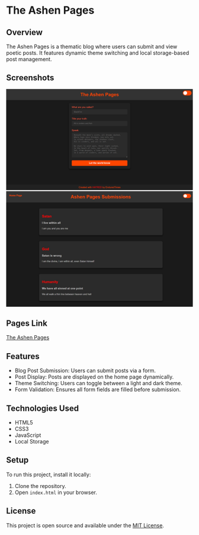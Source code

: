 # The Ashen Pages

## Overview
The Ashen Pages is a thematic blog where users can submit and view poetic posts. It features dynamic theme switching and local storage-based post management.

## Screenshots
![Home Page](assets/images/AshenHome.png)
![Blog Submission](assets/images/AshenBlog.jpg)

## Pages Link
[The Ashen Pages](https://enduringtimes.github.io/Ashen-Pages/)

## Features
- Blog Post Submission: Users can submit posts via a form.
- Post Display: Posts are displayed on the home page dynamically.
- Theme Switching: Users can toggle between a light and dark theme.
- Form Validation: Ensures all form fields are filled before submission.

## Technologies Used
- HTML5
- CSS3
- JavaScript
- Local Storage

## Setup
To run this project, install it locally:
1. Clone the repository.
2. Open `index.html` in your browser.

## License
This project is open source and available under the [MIT License](LICENSE).
